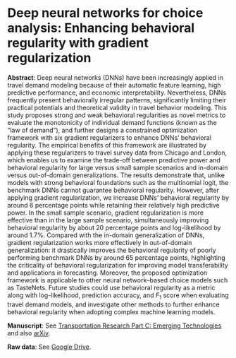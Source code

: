 # Deep neural networks for choice analysis: Enhancing behavioral regularity with gradient regularization
**Abstract**: Deep neural networks (DNNs) have been increasingly applied in travel demand modeling because of their automatic feature learning, high predictive performance, and economic interpretability. Nevertheless, DNNs frequently present behaviorally irregular patterns, significantly limiting their practical potentials and theoretical validity in travel behavior modeling. This study proposes strong and weak behavioral regularities as novel metrics to evaluate the monotonicity of individual demand functions (known as the “law of demand”), and further designs a constrained optimization framework with six gradient regularizers to enhance DNNs’ behavioral regularity. The empirical benefits of this framework are illustrated by applying these regularizers to travel survey data from Chicago and London, which enables us to examine the trade-off between predictive power and behavioral regularity for large versus small sample scenarios and in-domain versus out-of-domain generalizations. The results demonstrate that, unlike models with strong behavioral foundations such as the multinomial logit, the benchmark DNNs cannot guarantee behavioral regularity. However, after applying gradient regularization, we increase DNNs’ behavioral regularity by around 6 percentage points while retaining their relatively high predictive power. In the small sample scenario, gradient regularization is more effective than in the large sample scenario, simultaneously improving behavioral regularity by about 20 percentage points and log-likelihood by around 1.7%. Compared with the in-domain generalization of DNNs, gradient regularization works more effectively in out-of-domain generalization: it drastically improves the behavioral regularity of poorly performing benchmark DNNs by around 65 percentage points, highlighting the criticality of behavioral regularization for improving model transferability and applications in forecasting. Moreover, the proposed optimization framework is applicable to other neural network–based choice models such as TasteNets. Future studies could use behavioral regularity as a metric along with log-likelihood, prediction accuracy, and $F_1$ score when evaluating travel demand models, and investigate other methods to further enhance behavioral regularity when adopting complex machine learning models.

**Manuscript**: See [Transportation Research Part C: Emerging Technologies](https://doi.org/10.1016/j.trc.2024.104767) and also [arXiv](https://doi.org/10.48550/arXiv.2404.14701).

**Raw data**: See [Google Drive](https://drive.google.com/drive/folders/1-WH13Y4kIGVMlarezF0WwCxAKGU5tHHW?usp=sharing).

